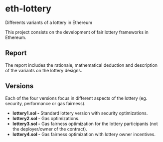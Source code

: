 # eth-lottery
Differents variants of a lottery in Ethereum

This project consists on the development of fair lottery frameworks in Ethereum. 

## Report
The report includes the rationale, mathematical deduction and description of the variants on the lottery designs.

## Versions
Each of the four versions focus in different aspects of the lottery (eg. security, performance or gas fairness).

* **lottery1.sol -** Standard lottery version with security optimizations.
* **lottery2.sol -** Gas optimizations.
* **lottery3.sol -** Gas fairness optimization for the lottery participants (not the deployer/owner of the contract).
* **lottery4.sol -** Gas fairness optimization with lottery owner incentives.
